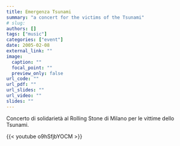 ```yaml
---
title: Emergenza Tsunami
summary: "a concert for the victims of the Tsunami"
# slug: 
authors: []
tags: ["music"]
categories: ["event"]
date: 2005-02-08
external_link: ""
image:
  caption: ""
  focal_point: ""
  preview_only: false
url_code: ""
url_pdf: ""
url_slides: ""
url_video: ""
slides: ""
---
```


Concerto di solidarietà al Rolling Stone di Milano per le vittime dello Tsunami.

{{< youtube o9hSfjbYOCM >}}

